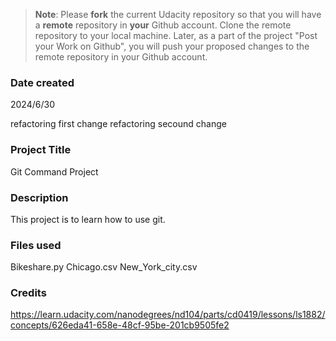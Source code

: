 >**Note**: Please **fork** the current Udacity repository so that you will have a **remote** repository in **your** Github account. Clone the remote repository to your local machine. Later, as a part of the project "Post your Work on Github", you will push your proposed changes to the remote repository in your Github account.

### Date created
2024/6/30

refactoring first change
refactoring secound change

### Project Title
Git Command Project

### Description
This project is to learn how to use git.

### Files used
Bikeshare.py Chicago.csv New_York_city.csv

### Credits
https://learn.udacity.com/nanodegrees/nd104/parts/cd0419/lessons/ls1882/concepts/626eda41-658e-48cf-95be-201cb9505fe2